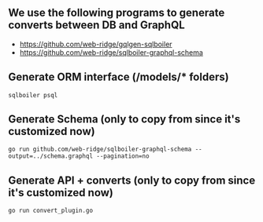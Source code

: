 ## We use the following programs to generate converts between DB and GraphQL

- https://github.com/web-ridge/gqlgen-sqlboiler
- https://github.com/web-ridge/sqlboiler-graphql-schema

## Generate ORM interface (/models/\* folders)

```
sqlboiler psql
```

## Generate Schema (only to copy from since it's customized now)

```
go run github.com/web-ridge/sqlboiler-graphql-schema --output=../schema.graphql --pagination=no
```

## Generate API + converts (only to copy from since it's customized now)

```
go run convert_plugin.go
```
